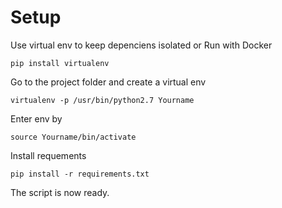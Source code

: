 # Setup

Use virtual env to keep depenciens isolated or Run with Docker 


```
pip install virtualenv
```

Go to the project folder and create a virtual env

```
virtualenv -p /usr/bin/python2.7 Yourname
```

Enter env by 

```
source Yourname/bin/activate
```

Install requements 

```
pip install -r requirements.txt
```

The script is now ready. 